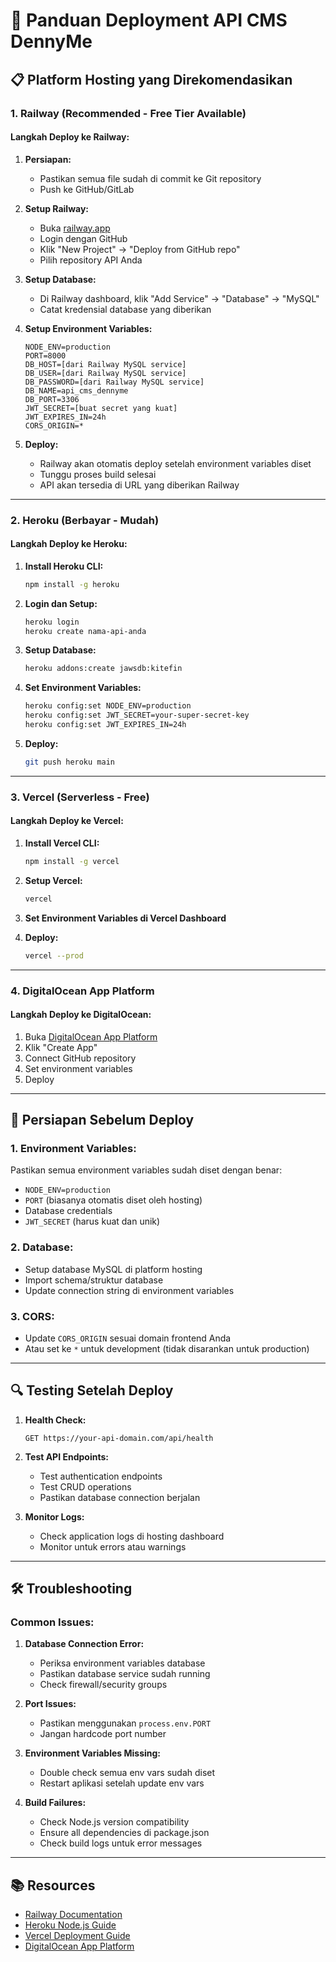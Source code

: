 # 🚀 Panduan Deployment API CMS DennyMe

## 📋 Platform Hosting yang Direkomendasikan

### 1. Railway (Recommended - Free Tier Available)

#### Langkah Deploy ke Railway:

1. **Persiapan:**
   - Pastikan semua file sudah di commit ke Git repository
   - Push ke GitHub/GitLab

2. **Setup Railway:**
   - Buka [railway.app](https://railway.app)
   - Login dengan GitHub
   - Klik "New Project" → "Deploy from GitHub repo"
   - Pilih repository API Anda

3. **Setup Database:**
   - Di Railway dashboard, klik "Add Service" → "Database" → "MySQL"
   - Catat kredensial database yang diberikan

4. **Setup Environment Variables:**
   ```
   NODE_ENV=production
   PORT=8000
   DB_HOST=[dari Railway MySQL service]
   DB_USER=[dari Railway MySQL service]
   DB_PASSWORD=[dari Railway MySQL service]
   DB_NAME=api_cms_dennyme
   DB_PORT=3306
   JWT_SECRET=[buat secret yang kuat]
   JWT_EXPIRES_IN=24h
   CORS_ORIGIN=*
   ```

5. **Deploy:**
   - Railway akan otomatis deploy setelah environment variables diset
   - Tunggu proses build selesai
   - API akan tersedia di URL yang diberikan Railway

---

### 2. Heroku (Berbayar - Mudah)

#### Langkah Deploy ke Heroku:

1. **Install Heroku CLI:**
   ```bash
   npm install -g heroku
   ```

2. **Login dan Setup:**
   ```bash
   heroku login
   heroku create nama-api-anda
   ```

3. **Setup Database:**
   ```bash
   heroku addons:create jawsdb:kitefin
   ```

4. **Set Environment Variables:**
   ```bash
   heroku config:set NODE_ENV=production
   heroku config:set JWT_SECRET=your-super-secret-key
   heroku config:set JWT_EXPIRES_IN=24h
   ```

5. **Deploy:**
   ```bash
   git push heroku main
   ```

---

### 3. Vercel (Serverless - Free)

#### Langkah Deploy ke Vercel:

1. **Install Vercel CLI:**
   ```bash
   npm install -g vercel
   ```

2. **Setup Vercel:**
   ```bash
   vercel
   ```

3. **Set Environment Variables di Vercel Dashboard**

4. **Deploy:**
   ```bash
   vercel --prod
   ```

---

### 4. DigitalOcean App Platform

#### Langkah Deploy ke DigitalOcean:

1. Buka [DigitalOcean App Platform](https://cloud.digitalocean.com/apps)
2. Klik "Create App"
3. Connect GitHub repository
4. Set environment variables
5. Deploy

---

## 🔧 Persiapan Sebelum Deploy

### 1. Environment Variables:
Pastikan semua environment variables sudah diset dengan benar:
- `NODE_ENV=production`
- `PORT` (biasanya otomatis diset oleh hosting)
- Database credentials
- `JWT_SECRET` (harus kuat dan unik)

### 2. Database:
- Setup database MySQL di platform hosting
- Import schema/struktur database
- Update connection string di environment variables

### 3. CORS:
- Update `CORS_ORIGIN` sesuai domain frontend Anda
- Atau set ke `*` untuk development (tidak disarankan untuk production)

---

## 🔍 Testing Setelah Deploy

1. **Health Check:**
   ```
   GET https://your-api-domain.com/api/health
   ```

2. **Test API Endpoints:**
   - Test authentication endpoints
   - Test CRUD operations
   - Pastikan database connection berjalan

3. **Monitor Logs:**
   - Check application logs di hosting dashboard
   - Monitor untuk errors atau warnings

---

## 🛠️ Troubleshooting

### Common Issues:

1. **Database Connection Error:**
   - Periksa environment variables database
   - Pastikan database service sudah running
   - Check firewall/security groups

2. **Port Issues:**
   - Pastikan menggunakan `process.env.PORT`
   - Jangan hardcode port number

3. **Environment Variables Missing:**
   - Double check semua env vars sudah diset
   - Restart aplikasi setelah update env vars

4. **Build Failures:**
   - Check Node.js version compatibility
   - Ensure all dependencies di package.json
   - Check build logs untuk error messages

---

## 📚 Resources

- [Railway Documentation](https://docs.railway.app)
- [Heroku Node.js Guide](https://devcenter.heroku.com/articles/getting-started-with-nodejs)
- [Vercel Deployment Guide](https://vercel.com/docs)
- [DigitalOcean App Platform](https://docs.digitalocean.com/products/app-platform/) 
